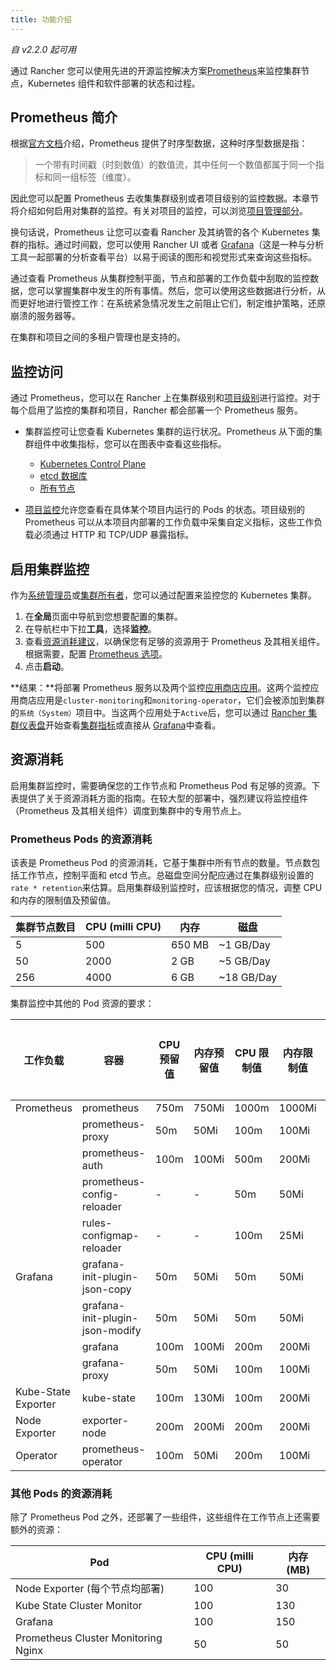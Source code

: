 ```yaml
---
title: 功能介绍
---
```


_自 v2.2.0 起可用_

通过 Rancher 您可以使用先进的开源监控解决方案[Prometheus](https://prometheus.io/)来监控集群节点，Kubernetes 组件和软件部署的状态和过程。

## Prometheus 简介

根据[官方文档](https://prometheus.io/docs/concepts/data_model/)介绍，Prometheus 提供了时序型数据，这种时序型数据是指：

> 一个带有时间戳（时刻数值）的数值流，其中任何一个数值都属于同一个指标和同一组标签（维度）。

因此您可以配置 Prometheus 去收集集群级别或者项目级别的监控数据。本章节将介绍如何启用对集群的监控。有关对项目的监控，可以浏览[项目管理部分](/docs/project-admin/tools/monitoring/_index)。

换句话说，Prometheus 让您可以查看 Rancher 及其纳管的各个 Kubernetes 集群的指标。通过时间戳，您可以使用 Rancher UI 或者 [Grafana](https://grafana.com/)（这是一种与分析工具一起部署的分析查看平台）以易于阅读的图形和视觉形式来查询这些指标。

通过查看 Prometheus 从集群控制平面，节点和部署的工作负载中刮取的监控数据，您可以掌握集群中发生的所有事情。然后，您可以使用这些数据进行分析，从而更好地进行管控工作：在系统紧急情况发生之前阻止它们，制定维护策略，还原崩溃的服务器等。

在集群和项目之间的多租户管理也是支持的。

## 监控访问

通过 Prometheus，您可以在 Rancher 上在集群级别和[项目级别](/docs/project-admin/tools/monitoring/_index)进行监控。对于每个启用了监控的集群和项目，Rancher 都会部署一个 Prometheus 服务。

- 集群监控可让您查看 Kubernetes 集群的运行状况。Prometheus 从下面的集群组件中收集指标，您可以在图表中查看这些指标。

  - [Kubernetes Control Plane](/docs/cluster-admin/tools/monitoring/cluster-metrics/_index)
  - [etcd 数据库](/docs/cluster-admin/tools/monitoring/cluster-metrics/_index)
  - [所有节点](/docs/cluster-admin/tools/monitoring/cluster-metrics/_index)

- [项目监控](/docs/project-admin/tools/monitoring/_index)允许您查看在具体某个项目内运行的 Pods 的状态。项目级别的 Prometheus 可以从本项目内部署的工作负载中采集自定义指标，这些工作负载必须通过 HTTP 和 TCP/UDP 暴露指标。

## 启用集群监控

作为[系统管理员](/docs/admin-settings/rbac/global-permissions/_index)或[集群所有者](/docs/admin-settings/rbac/cluster-project-roles/_index)，您可以通过配置来监控您的 Kubernetes 集群。

1. 在**全局**页面中导航到您想要配置的集群。
1. 在导航栏中下拉**工具**，选择**监控**。
1. 查看[资源消耗建议](#资源消耗)，以确保您有足够的资源用于 Prometheus 及其相关组件。根据需要，配置 [Prometheus 选项](/docs/cluster-admin/tools/monitoring/prometheus/_index)。
1. 点击**启动**。

**结果：**将部署 Prometheus 服务以及两个监控[应用商店应用](/docs/catalog/launching-apps/_index)。这两个监控应用商店应用是`cluster-monitoring`和`monitoring-operator`，它们会被添加到集群的`系统（System）`项目中。当这两个应用处于`Active`后，您可以通过 [Rancher 集群仪表盘](/docs/cluster-admin/tools/monitoring/viewing-metrics/_index)开始查看[集群指标](/docs/cluster-admin/tools/monitoring/cluster-metrics/_index)或直接从 [Grafana](/docs/cluster-admin/tools/monitoring/_index)中查看。

## 资源消耗

启用集群监控时，需要确保您的工作节点和 Prometheus Pod 有足够的资源。下表提供了关于资源消耗方面的指南。在较大型的部署中，强烈建议将监控组件（Prometheus 及其相关组件）调度到集群中的专用节点上。

### Prometheus Pods 的资源消耗

该表是 Prometheus Pod 的资源消耗，它基于集群中所有节点的数量。节点数包括工作节点，控制平面和 etcd 节点。总磁盘空间分配应通过在集群级别设置的`rate * retention`来估算。启用集群级别监控时，应该根据您的情况，调整 CPU 和内存的限制值及预留值。

| 集群节点数目 | CPU (milli CPU) | 内存   | 磁盘       |
| ------------ | --------------- | ------ | ---------- |
| 5            | 500             | 650 MB | ~1 GB/Day  |
| 50           | 2000            | 2 GB   | ~5 GB/Day  |
| 256          | 4000            | 6 GB   | ~18 GB/Day |

集群监控中其他的 Pod 资源的要求：

| 工作负载            | 容器                            | CPU 预留值 | 内存预留值 | CPU 限制值 | 内存限制值 | 是否可配置 |
| ------------------- | ------------------------------- | ---------- | ---------- | ---------- | ---------- | ---------- |
| Prometheus          | prometheus                      | 750m       | 750Mi      | 1000m      | 1000Mi     | Y          |
|                     | prometheus-proxy                | 50m        | 50Mi       | 100m       | 100Mi      | Y          |
|                     | prometheus-auth                 | 100m       | 100Mi      | 500m       | 200Mi      | Y          |
|                     | prometheus-config-reloader      | -          | -          | 50m        | 50Mi       | N          |
|                     | rules-configmap-reloader        | -          | -          | 100m       | 25Mi       | N          |
| Grafana             | grafana-init-plugin-json-copy   | 50m        | 50Mi       | 50m        | 50Mi       | Y          |
|                     | grafana-init-plugin-json-modify | 50m        | 50Mi       | 50m        | 50Mi       | Y          |
|                     | grafana                         | 100m       | 100Mi      | 200m       | 200Mi      | Y          |
|                     | grafana-proxy                   | 50m        | 50Mi       | 100m       | 100Mi      | Y          |
| Kube-State Exporter | kube-state                      | 100m       | 130Mi      | 100m       | 200Mi      | Y          |
| Node Exporter       | exporter-node                   | 200m       | 200Mi      | 200m       | 200Mi      | Y          |
| Operator            | prometheus-operator             | 100m       | 50Mi       | 200m       | 100Mi      | Y          |

### 其他 Pods 的资源消耗

除了 Prometheus Pod 之外，还部署了一些组件，这些组件在工作节点上还需要额外的资源：

| Pod                                 | CPU (milli CPU) | 内存 (MB) |
| ----------------------------------- | --------------- | --------- |
| Node Exporter (每个节点均部署)      | 100             | 30        |
| Kube State Cluster Monitor          | 100             | 130       |
| Grafana                             | 100             | 150       |
| Prometheus Cluster Monitoring Nginx | 50              | 50        |
